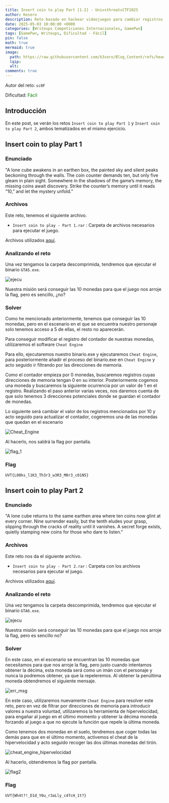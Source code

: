 ```yaml
---
title: Insert coin to play Part [1-2] - UnivsthreatsCTF2025
author: Kesero
description: Reto basado en hackear videojuegos para cambiar registros a nuestra voluntad.
date: 2025-05-03 10:00:00 +0000
categories: [Writeups Competiciones Internacionales, GamePwn]
tags: [GamePwn, Writeups, Dificultad - Fácil]
pin: false
math: true
mermaid: true
image:
  path: https://raw.githubusercontent.com/k3sero/Blog_Content/refs/heads/main/Competiciones_Internacionales_Writeups/2025/UniVsThreatsCTF2025/GamePwn/Insert%20coin%20to%20play/prompt.png
  lqip: 
  alt: 
comments: true
---
```


Autor del reto: `sc0F`

Dificultad: <font color=green>Fácil</font>

## Introducción

En este post, se verán los retos `Insert coin to play Part 1` y `Insert coin to play Part 2`, ambos tematizados en el mismo ejercicio.

## Insert coin to play Part 1 

### Enunciado

"A lone cube awakens in an earthen box, the painted sky and silent peaks beckoning through the walls. The coin counter demands ten, but only five gleam in plain sight. Somewhere in the shadows of the game’s memory, the missing coins await discovery. Strike the counter’s memory until it reads “10,” and let the mystery unfold."

### Archivos

Este reto, tenemos el siguiente archivo.

- `Insert coin to play - Part 1.rar` : Carpeta de archivos necesarios para ejecutar el juego.

Archivos utilizados [aquí](https://drive.google.com/drive/folders/1zl7a9cuc_UhSyukWFGzUdot7X18UY0e7?usp=sharing).

### Analizando el reto

Una vez tengamos la carpeta descomprimida, tendremos que ejecutar el binario `GTA5.exe`.

![ejecu](https://raw.githubusercontent.com/k3sero/Blog_Content/refs/heads/main/Competiciones_Internacionales_Writeups/2025/UniVsThreatsCTF2025/GamePwn/Insert%20coin%20to%20play/Insert%20coin%20to%20play%20-%20Part%201/img/ejecu.png)

Nuestra misión será conseguir las 10 monedas para que el juego nos arroje la flag, pero es sencillo, ¿no?

### Solver

Como he mencionado anteriormente, tenemos que conseguir las 10 monedas, pero en el escenario en el que se encuentra nuestro personaje solo tenemos acceso a 5 de ellas, el resto no aparecerán.

Para conseguir modificar el registro del contador de nuestras monedas, utilizaremos el software `Cheat Engine`

Para ello, ejecutaremos nuestro binario.exe y ejecutaremos `Cheat Engine`, para posteriormente añadir el proceso del binario.exe en `Cheat Engine` y acto seguido ir filtrando por las direcciones de memoria.

Como el contador empieza por 0 monedas, buscaremos registros cuyas direcciones de memoria tengan 0 en su interior. Posteriormente cogemos una moneda y buscaremos la siguiente ocurrencia por un valor de 1 en el registro. Realizando el paso anterior varias veces, nos daremos cuenta de que solo tenemos 3 direcciones potenciales donde se guardan el contador de monedas.

Lo siguiente será cambiar el valor de los registros mencionados por 10 y acto seguido para actualizar el contador, cogeremos una de las monedas que quedan en el escenario

![Cheat_Engine](https://raw.githubusercontent.com/k3sero/Blog_Content/refs/heads/main/Competiciones_Internacionales_Writeups/2025/UniVsThreatsCTF2025/GamePwn/Insert%20coin%20to%20play/Insert%20coin%20to%20play%20-%20Part%201/img/cheat.png)

Al hacerlo, nos saldrá la flag por pantalla.

![flag_1](https://raw.githubusercontent.com/k3sero/Blog_Content/refs/heads/main/Competiciones_Internacionales_Writeups/2025/UniVsThreatsCTF2025/GamePwn/Insert%20coin%20to%20play/Insert%20coin%20to%20play%20-%20Part%201/img/flag.png)

### Flag
`UVT{L00ks_l1K3_Th3r3_w3R3_M0r3_c01N5}`


## Insert coin to play Part 2

### Enunciado

"A lone cube returns to the same earthen area where ten coins now glint at every corner. Nine surrender easily, but the tenth eludes your grasp, slipping through the cracks of reality until it vanishes. A secret forge exists, quietly stamping new coins for those who dare to listen."

### Archivos

Este reto nos da el siguiente archivo.

- `Insert coin to play - Part 2.rar` : Carpeta con los archivos necesarios para ejecutar el juego.

Archivos utilizados [aquí](https://drive.google.com/drive/folders/1zl7a9cuc_UhSyukWFGzUdot7X18UY0e7?usp=sharing).

### Analizando el reto

Una vez tengamos la carpeta descomprimida, tendremos que ejecutar el binario `GTA6.exe`.

![ejecu](https://raw.githubusercontent.com/k3sero/Blog_Content/refs/heads/main/Competiciones_Internacionales_Writeups/2025/UniVsThreatsCTF2025/GamePwn/Insert%20coin%20to%20play/Insert%20coin%20to%20play%20-%20Part%201/img/ejecu.png)

Nuestra misión será conseguir las 10 monedas para que el juego nos arroje la flag, pero es sencillo no?

### Solver

En este caso, en el escenario se encuentran las 10 monedas que necesitamos para que nos arroje la flag, pero justo cuando intentamos obtener la décima, esta moneda será como un imán con el personaje y nunca la podremos obtener, ya que la repeleremos. Al obtener la penúltima moneda obtendremos el siguiente mensaje.

![err_msg](https://raw.githubusercontent.com/k3sero/Blog_Content/refs/heads/main/Competiciones_Internacionales_Writeups/2025/UniVsThreatsCTF2025/GamePwn/Insert%20coin%20to%20play/Insert%20coin%20to%20play%20-%20Part%202/img/err_msg.png)

En este caso, utilizaremos nuevamente `Cheat Engine` para resolver este reto, pero en vez de filtrar por direcciones de memoria para introducir valores a nuestra voluntad, utilizaremos la herramienta de hipervelocidad, para engañar al juego en el último momento y obtener la décima moneda forzando al juego a que no ejecute la función que repele la última moneda.

Como tenemos dos monedas en el suelo, tendremos que coger todas las demás para que en el último momento, activemos el cheat de la hipervelocidad y acto seguido recoger las dos últimas monedas del tirón.

![cheat_engine_hipervelocidad](https://raw.githubusercontent.com/k3sero/Blog_Content/refs/heads/main/Competiciones_Internacionales_Writeups/2025/UniVsThreatsCTF2025/GamePwn/Insert%20coin%20to%20play/Insert%20coin%20to%20play%20-%20Part%202/img/paint2.png)

Al hacerlo, obtendremos la flag por pantalla.

![flag2](https://raw.githubusercontent.com/k3sero/Blog_Content/refs/heads/main/Competiciones_Internacionales_Writeups/2025/UniVsThreatsCTF2025/GamePwn/Insert%20coin%20to%20play/Insert%20coin%20to%20play%20-%20Part%202/img/flag2.png)

### Flag

`UVT{Wh4t?!_D1d_Y0u_r3aLly_c4TcH_1t?}`
